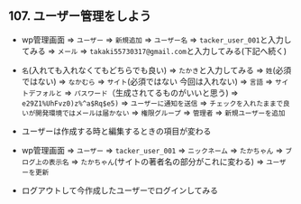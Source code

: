 ## 107. ユーザー管理をしよう

+ wp管理画面 => `ユーザー` => `新規追加` => `ユーザー名` => `tacker_user_001`と入力してみる => `メール` => `takaki55730317@gmail.com`と入力してみる(下記へ続く)<br>

+ `名`(入れても入れなくてもどちらでも良い) => `たかき`と入力してみる => `姓`(必須ではない) => `なかむら` => `サイト`(必須ではない 今回は入れない) => `言語` => `サイトデフォルと` => `パスワード`（生成されてるものがいいと思う) => `e29Z1%UhFvz0)z%^a$Rq$e5)` => `ユーザーに通知を送信` => `チェックを入れたままで良いが開発環境ではメールは届かない` => `権限グループ` => `管理者` => `新規ユーザーを追加`<br>

+ ユーザーは作成する時と編集するときの項目が変わる<br>

+ wp管理画面 => `ユーザー` => `tacker_user_001` => `ニックネーム` => `たかちゃん` => `ブログ上の表示名` => `たかちゃん`(サイトの著者名の部分がこれに変わる) => `ユーザーを更新`<br>

+ ログアウトして今作成したユーザーでログインしてみる<br>
